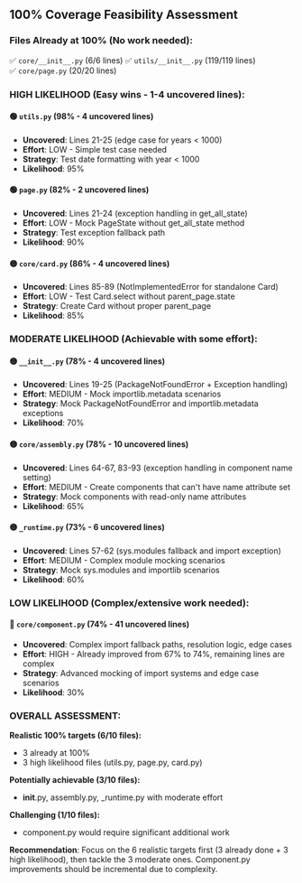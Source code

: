 ## 100% Coverage Feasibility Assessment

### **Files Already at 100% (No work needed):**
✅ `core/__init__.py` (6/6 lines)
✅ `utils/__init__.py` (119/119 lines)  
✅ `core/page.py` (20/20 lines)

### **HIGH LIKELIHOOD (Easy wins - 1-4 uncovered lines):**

#### 🟢 `utils.py` (98% - 4 uncovered lines)
- **Uncovered**: Lines 21-25 (edge case for years < 1000)
- **Effort**: LOW - Simple test case needed
- **Strategy**: Test date formatting with year < 1000
- **Likelihood**: 95%

#### 🟢 `page.py` (82% - 2 uncovered lines)  
- **Uncovered**: Lines 21-24 (exception handling in get_all_state)
- **Effort**: LOW - Mock PageState without get_all_state method
- **Strategy**: Test exception fallback path
- **Likelihood**: 90%

#### 🟡 `core/card.py` (86% - 4 uncovered lines)
- **Uncovered**: Lines 85-89 (NotImplementedError for standalone Card)
- **Effort**: LOW - Test Card.select without parent_page.state
- **Strategy**: Create Card without proper parent_page
- **Likelihood**: 85%

### **MODERATE LIKELIHOOD (Achievable with some effort):**

#### 🟡 `__init__.py` (78% - 4 uncovered lines)
- **Uncovered**: Lines 19-25 (PackageNotFoundError + Exception handling)
- **Effort**: MEDIUM - Mock importlib.metadata scenarios
- **Strategy**: Mock PackageNotFoundError and importlib.metadata exceptions
- **Likelihood**: 70%

#### 🟡 `core/assembly.py` (78% - 10 uncovered lines)
- **Uncovered**: Lines 64-67, 83-93 (exception handling in component name setting)
- **Effort**: MEDIUM - Create components that can't have name attribute set
- **Strategy**: Mock components with read-only name attributes
- **Likelihood**: 65%

#### 🟡 `_runtime.py` (73% - 6 uncovered lines)
- **Uncovered**: Lines 57-62 (sys.modules fallback and import exception)
- **Effort**: MEDIUM - Complex module mocking scenarios
- **Strategy**: Mock sys.modules and importlib scenarios
- **Likelihood**: 60%

### **LOW LIKELIHOOD (Complex/extensive work needed):**

#### 🔴 `core/component.py` (74% - 41 uncovered lines)
- **Uncovered**: Complex import fallback paths, resolution logic, edge cases
- **Effort**: HIGH - Already improved from 67% to 74%, remaining lines are complex
- **Strategy**: Advanced mocking of import systems and edge case scenarios
- **Likelihood**: 30%

### **OVERALL ASSESSMENT:**

**Realistic 100% targets (6/10 files):**
- 3 already at 100%
- 3 high likelihood files (utils.py, page.py, card.py)

**Potentially achievable (3/10 files):**
- __init__.py, assembly.py, _runtime.py with moderate effort

**Challenging (1/10 files):**
- component.py would require significant additional work

**Recommendation**: Focus on the 6 realistic targets first (3 already done + 3 high likelihood), then tackle the 3 moderate ones. Component.py improvements should be incremental due to complexity.